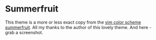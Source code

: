 Summerfruit
=======

This theme is a more or less exact copy from the [vim color scheme summerfruit](http://www.vim.org/scripts/script.php?script_id=1872). All my thanks to the author of this lovely theme. And here - grab a screenshot.

